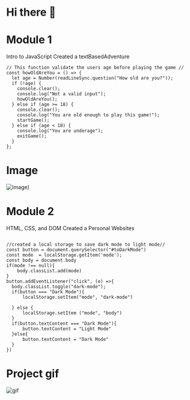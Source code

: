 # Hi there 👋


# Module 1
Intro to JavaScript
Created a textBasedAdventure

```textBasedAdventure
// This function validate the users age before playing the game //
const howOldAreYou = () => {
  let age = Number(readLineSync.question("How old are you?"));
  if (!age) {
    console.clear();
    console.log("Not a valid input");
    howOldAreYou();
  } else if (age >= 18) {
    console.clear();
    console.log("You are old enough to play this game!");
    startGame();
  } else if (age < 18) {
    console.log("You are underage");
    exitGame();
  }
};
```
# Image
![image](https://user-images.githubusercontent.com/75052251/113074370-f2d47b00-9198-11eb-80dc-e9bba6add4e3.png))




# Module 2
HTML, CSS, and DOM
Created a Personal Websites

```personalWebsite

//created a local storage to save dark mode to light mode//
const button = document.querySelector("#toDarkMode")
const mode  = localStorage.getItem('mode');
const body = document.body
if(mode !== null){
    body.classList.add(mode)
}
button.addEventListener("click", (e) =>{
  body.classList.toggle("dark-mode");
  if(button === "Dark Mode"){
      localStorage.setItem("mode", "dark-mode")
      
  } else {
      localStorage.setItem ("mode", "body")
  }
  if(button.textContent === "Dark Mode"){
      button.textContent = "Light Mode"
  }else{
      button.textContent = "Dark Mode"
  }
})
```
# Project gif
![gif](https://user-images.githubusercontent.com/75052251/113073826-dd128600-9197-11eb-9634-7483dd0c026e.png)

